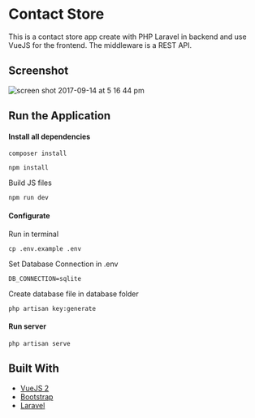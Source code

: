# Contact Store

This is a contact store app create with PHP Laravel in backend and use VueJS for the frontend. The middleware is a REST API.

## Screenshot

![screen shot 2017-09-14 at 5 16 44 pm](https://user-images.githubusercontent.com/6087113/30420183-114802a2-9939-11e7-860c-ec14d5406456.png)

## Run the Application

#### Install all dependencies

```
composer install
```

```
npm install
```

Build JS files

```
npm run dev
```

#### Configurate

Run in terminal
```
cp .env.example .env
```

Set Database Connection in .env

```
DB_CONNECTION=sqlite 
```

Create database file in database folder


```
php artisan key:generate
```

#### Run server 

```
php artisan serve
```



## Built With

* [VueJS 2](https://vuejs.org/)
* [Bootstrap](http://getbootstrap.com/)
* [Laravel ](https://laravel.com/)
